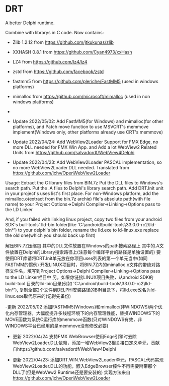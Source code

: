 # DRT
A better Delphi runtime.

Combine with librarys in C code.
Now contains:
- Zlib 1.2.12 from https://github.com/jtkukunas/zlib
- XXHASH 0.8.1 from https://github.com/Cyan4973/xxHash
- LZ4 from https://github.com/lz4/lz4
- zstd from https://github.com/facebook/zstd
- fastmm5 from https://github.com/pleriche/FastMM5 (used in windows platforms)
- mimalloc from https://github.com/microsoft/mimalloc (used in non windows platforms)
-
- Update 2022/05/02: Add FastMM5(for Windows) and mimalloc(for other platforms), and Patch move function to use MSVCRT's memmove implement(Windows only, other platforms already use CRT's memmove)

- Update 2022/04/24: Add WebView2Loader Support for FMX Edge, no more DLL needed for FMX Win App. and Add a lot WebView2 Related Units from https://github.com/salvadordf/WebView4Delphi

- Update 2022/04/23:
Add WebView2Loader PASCAL implementation, so no more WebView2Loader.DLL needed.
Translated from https://github.com/jchv/OpenWebView2Loader


Usage: 
Extract the C library files from BIN.7z
Put the DLL files to Windows's search path.
Put the .A files to Delphi's library search path.
Add DRT.Init unit in your project's uses list's first place.
For non-Windows platform, add the mimalloc.o(extract from the bin.7z archie) file's absolute path(with file name) to your Project Options->Delphi Compiler->Linking->Options pass to the LD Linker

And, if you failed with linking linux project, copy two files from your android SDK's buil-tools' lld-bin folder(like 'C:\android\build-tools\33.0.0-rc2\lld-bin\*') to your delphi's bin folder, rename the lld.exe to ld-linux.exe replace the old one(which you should back up first)

解压BIN.7Z压缩包
其中的DLL文件放置在Windows的path搜索路径上
其中的.A文件放置在Delphi的Library搜索路径上(注意每个编译平台的路径是单独设置的)
要使用DRT库请将DRT.Init单元放在你项目uses列表的第一个单元当中(如同FASTMM的惯例)
开发LINUX项目时，将BIN.7Z内的mimalloc.o文件的带绝对路径文件名，填写到Project Options->Delphi Compiler->Linking->Options pass to the LD Linker栏目中
另，如果你链接LINUX项目失败，从android SDK的build-tool 目录的lld-bin目录(例如 'C:\android\build-tools\33.0.0-rc2\lld-bin\*'), 复制全部2个文件到DELPHI安装路径的BIN目录下，将lld.exe改名为ld-linux.exe取代原来的(记得先备份) 

-更新 2022/05/02 添加FASTMM5(Windows)和mimalloc(非WINDOWS)两个优化内存管理器，大幅度提升多线程环境下的内存管理性能，替换WINDOWS下的MOVE函数为系统C运行库的memmove函数(只对WINDOWS有效，非WINDOWS平台已经用的是memmove没有修改必要)

- 更新 2022/04/24 支持FMX WebBrowser使用Edge引擎时去除WebView2Loader.DLL依赖，添加一堆WebView2相关接口定义单元，贡献自https://github.com/salvadordf/WebView4Delphi

- 更新 2022/04/23:
添加DRT.WIN.WebView2Loader单元，PASCAL代码实现WebView2Loader.DLL的功能，嵌入EdgeBrowser控件不再需要附带那个DLL了(但是WebVew2 Runtime还是要安装的)
实现方法来自 https://github.com/jchv/OpenWebView2Loader
